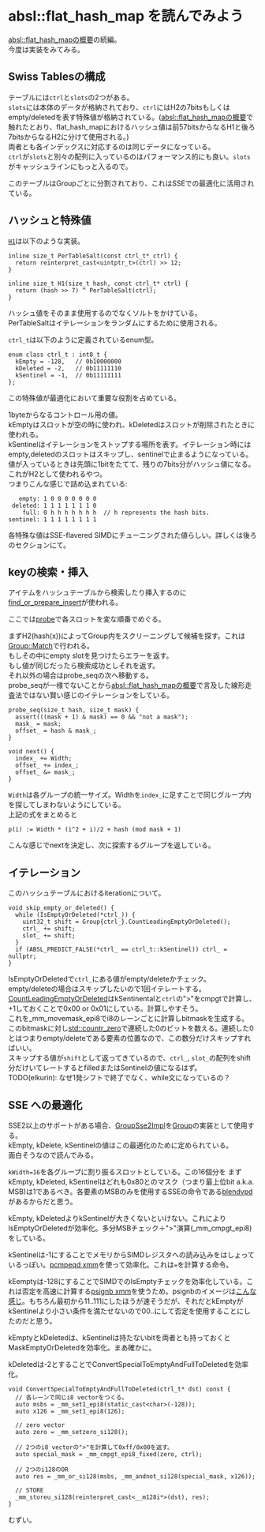 # absl::flat_hash_map を読んでみよう

[absl::flat_hash_mapの概要](/docs/day72.md)の続編。  
今度は実装をみてみる。

## Swiss Tablesの構成
テーブルには`ctrl`と`slots`の2つがある。  
`slots`には本体のデータが格納されており、`ctrl`にはH2の7bitsもしくはempty/deletedを表す特殊値が格納されている。([absl::flat_hash_mapの概要](/docs/day72.md)で触れたとおり、flat_hash_mapにおけるハッシュ値は前57bitsからなるH1と後ろ7bitsからなるH2に分けて使用される。)  
両者とも各インデックスに対応するのは同じデータになっている。  
`ctrl`が`slots`と別々の配列に入っているのはパフォーマンス的にも良い。`slots`がキャッシュラインにもっと入るので。

このテーブルはGroupごとに分割されており、これはSSEでの最適化に活用されている。

## ハッシュと特殊値
[`H1`](https://source.chromium.org/chromium/chromium/src/+/refs/heads/main:third_party/abseil-cpp/absl/container/internal/raw_hash_set.h;l=525;drc=df097ef9b722789243248f807ad66c7085a14099)は以下のような実装。
```cpp=
inline size_t PerTableSalt(const ctrl_t* ctrl) {
  return reinterpret_cast<uintptr_t>(ctrl) >> 12;
}

inline size_t H1(size_t hash, const ctrl_t* ctrl) {
  return (hash >> 7) ^ PerTableSalt(ctrl);
}
```
ハッシュ値をそのまま使用するのでなくソルトをかけている。  
PerTableSaltはイテレーションをランダムにするために使用される。

`ctrl_t`は以下のように定義されているenum型。
```cpp=
enum class ctrl_t : int8_t {
  kEmpty = -128,   // 0b10000000
  kDeleted = -2,   // 0b11111110
  kSentinel = -1,  // 0b11111111
};
```
この特殊値が最適化において重要な役割を占めている。

1byteからなるコントロール用の値。  
kEmptyはスロットが空の時に使われ、kDeletedはスロットが削除されたときに使われる。  
kSentinelはイテレーションをストップする場所を表す。イテレーション時にはempty,deletedのスロットはスキップし、sentinelで止まるようになっている。  
値が入っているときは先頭に1bitをたてて、残りの7bits分がハッシュ値になる。これがH2として使われるやつ。  
つまりこんな感じで詰め込まれている:
```
   empty: 1 0 0 0 0 0 0 0  
 deleted: 1 1 1 1 1 1 1 0  
    full: 0 h h h h h h h  // h represents the hash bits.  
sentinel: 1 1 1 1 1 1 1 1  
```
各特殊な値はSSE-flavered SIMDにチューニングされた値らしい。詳しくは後ろのセクションにて。



## keyの検索・挿入
アイテムをハッシュテーブルから検索したり挿入するのに[find_or_prepare_insert](https://source.chromium.org/chromium/chromium/src/+/refs/heads/main:third_party/abseil-cpp/absl/container/internal/raw_hash_set.h;l=2642;drc=df097ef9b722789243248f807ad66c7085a14099)が使われる。

ここでは[probe](https://source.chromium.org/chromium/chromium/src/+/refs/heads/main:third_party/abseil-cpp/absl/container/internal/raw_hash_set.h;l=1297;drc=df097ef9b722789243248f807ad66c7085a14099)で各スロットを変な順番でめぐる。

まずH2(hash(x))によってGroup内をスクリーニングして候補を探す。これは[Group::Match](https://source.chromium.org/chromium/chromium/src/+/refs/heads/main:third_party/abseil-cpp/absl/container/internal/raw_hash_set.h;l=593;drc=df097ef9b722789243248f807ad66c7085a14099)で行われる。  
もしその中にempty slotを見つけたらエラーを返す。  
もし値が同じだったら検索成功としそれを返す。  
それ以外の場合はprobe_seqの次へ移動する。  
probe_seqが一様でないことから[absl::flat_hash_mapの概要](/docs/day72.md)で言及した線形走査法ではない賢い感じのイテレーションをしている。

```cpp=
probe_seq(size_t hash, size_t mask) {
  assert(((mask + 1) & mask) == 0 && "not a mask");
  mask_ = mask;
  offset_ = hash & mask_;
}

void next() {
  index_ += Width;
  offset_ += index_;
  offset_ &= mask_;
}
```
`Width`は各グループの統一サイズ。Widthを`index_`に足すことで同じグループ内を探してしまわないようにしている。  
上記の式をまとめると
```
p(i) := Width * (i^2 + i)/2 + hash (mod mask + 1)
```
こんな感じでnextを決定し、次に探索するグループを返している。


## イテレーション
このハッシュテーブルにおけるiterationについて。
```cpp=
void skip_empty_or_deleted() {
  while (IsEmptyOrDeleted(*ctrl_)) {
    uint32_t shift = Group{ctrl_}.CountLeadingEmptyOrDeleted();
    ctrl_ += shift;
    slot_ += shift;
  }
  if (ABSL_PREDICT_FALSE(*ctrl_ == ctrl_t::kSentinel)) ctrl_ = nullptr;
}
```
IsEmptyOrDeletedで`ctrl_`にある値がempty/deleteかチェック。  
empty/deleteの場合はスキップしたいので1回イテレートする。  
[CountLeadingEmptyOrDeleted](https://source.chromium.org/chromium/chromium/src/+/refs/heads/main:third_party/abseil-cpp/absl/container/internal/raw_hash_set.h;l=620;drc=df097ef9b722789243248f807ad66c7085a14099)はkSentinentalと`ctrl`の">"をcmpgtで計算し、+1しておくことで0x00 or 0x01にしている。計算しやすそう。  
これを_mm_movemask_epi8でi8のレーンごとに計算しbitmaskを生成する。  
このbitmaskに対し[std::countr_zero](https://cpprefjp.github.io/reference/bit/countr_zero.html)で連続した0のビットを数える。連続した0とはつまりempty/deleteである要素の位置なので、この数分だけスキップすればいい。  
スキップする値が`shift`として返ってきているので、`ctrl_`, `slot_`の配列をshift分だけいてレートするとfilledまたはSentinelの値になるはず。  
TODO(elkurin): なぜ1発シフトで終了でなく、while文になっているの？


## SSE への最適化
SSE2以上のサポートがある場合、[GroupSse2Impl](https://source.chromium.org/chromium/chromium/src/+/refs/heads/main:third_party/abseil-cpp/absl/container/internal/raw_hash_set.h;l=585;drc=df097ef9b722789243248f807ad66c7085a14099)を[Group](https://source.chromium.org/chromium/chromium/src/+/refs/heads/main:third_party/abseil-cpp/absl/container/internal/raw_hash_set.h;l=762;drc=df097ef9b722789243248f807ad66c7085a14099)の実装として使用する。  
kEmpty, kDelete, kSentinelの値はこの最適化のために定められている。  
面白そうなので読んでみる。

`kWidth=16`を各グループに割り振るスロットとしている。この16個分を
まずkEmpty, kDeleted, kSentinelはどれも0x80とのマスク（つまり最上位bit a.k.a. MSB)は1であるべき。各要素のMSBのみを使用するSSEの命令である[blendvpd](https://www.felixcloutier.com/x86/blendvpd)があるからだと思う。  

kEmpty, kDeletedよりkSentinelが大きくないといけない。これによりIsEmptyOrDeletedが効率化。多分MSBチェック＋">"演算(_mm_cmpgt_epi8)をしている。  

kSentinelは-1にすることでメモリからSIMDレジスタへの読み込みをはしょっているっぽい。[pcmpeqd xmm](https://www.felixcloutier.com/x86/pcmpeqb:pcmpeqw:pcmpeqd)を使って効率化。これは`=`を計算する命令。  

kEemptyは-128にすることでSIMDでのIsEmptyチェックを効率化している。これは否定を高速に計算する[psignb xmm](https://www.felixcloutier.com/x86/psignb:psignw:psignd)を使うため。psignbのイメージは[こんな感じ](https://www.officedaytime.com/simd512e/simdimg/binop.php?f=psignb)。もちろん最初から11..111にしたほうが速そうだが、それだとkEmptyがkSentinelより小さい条件を満たせないので00..にして否定を使用することにしたのだと思う。  

kEmptyとkDeletedは、kSentinelは持たないbitを両者とも持っておくとMaskEmptyOrDeletedを効率化。まあ確かに。  

kDeletedは-2とすることでConvertSpecialToEmptyAndFullToDeletedを効率化。
```cpp=
void ConvertSpecialToEmptyAndFullToDeleted(ctrl_t* dst) const {
  // 各レーンで同じi8 vectorをつくる。
  auto msbs = _mm_set1_epi8(static_cast<char>(-128));
  auto x126 = _mm_set1_epi8(126);

  // zero vector
  auto zero = _mm_setzero_si128();
  
  // 2つのi8 vectorの">"を計算して0xff/0x00を返す。
  auto special_mask = _mm_cmpgt_epi8_fixed(zero, ctrl);
  
  // 2つのi128のOR
  auto res = _mm_or_si128(msbs, _mm_andnot_si128(special_mask, x126));

  // STORE
  _mm_storeu_si128(reinterpret_cast<__m128i*>(dst), res);
}
```

むずい。
